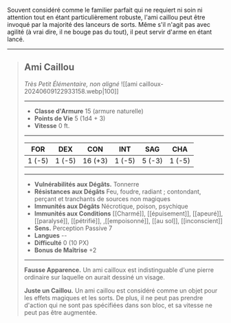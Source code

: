 Souvent considéré comme le familier parfait qui ne requiert ni soin ni attention tout en étant particulièrement robuste, l'ami caillou peut être invoqué par la majorité des lanceurs de sorts. Même s'il n'agit pas avec agilité (à vrai dire, il ne bouge pas du tout), il peut servir d'arme en étant lancé.

___
>## Ami Caillou
>*Très Petit Élémentaire, non aligné*
>![[ami cailloux-20240609122933158.webp|100]]
>___
>- **Classe d'Armure** 15 (armure naturelle)
>- **Points de Vie** 5 (1d4 + 3)
>- **Vitesse** 0 ft.
>___
>|FOR|DEX|CON|INT|SAG|CHA|
>|:---:|:---:|:---:|:---:|:---:|:---:|
>|1 (-5)|1 (-5)|16 (+3)|1 (-5)|5 (-3)|1 (-5)|
>
>___
>- **Vulnérabilités aux Dégâts.** Tonnerre
>- **Résistances aux Dégâts** Feu, foudre, radiant ; contondant, perçant et tranchants de sources non magiques
>- **Immunités aux Dégâts** Nécrotique, poison, psychique
>- **Immunités aux Conditions** [[Charmé]], [[épuisement]], [[apeuré]], [[paralysé]], [[pétrifié]], ,[[empoisonné]], [[au sol]], [[inconscient]]
>- **Sens.** Perception Passive 7
>- **Langues** --
>- **Difficulté** 0 (10 PX)
>- **Bonus de Maîtrise** +2
>___
> **Fausse Apparence.** Un ami cailloux est indistinguable d'une pierre ordinaire sur laquelle on aurait dessiné un visage.
>
>**Juste un Caillou.** Un ami caillou est considéré comme un objet pour les effets magiques et les sorts. De plus, il ne peut pas prendre d'action qui ne sont pas spécifiées dans son bloc, et sa vitesse ne peut pas être augmentée.

